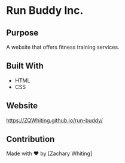 # Run Buddy Inc.

## Purpose
A website that offers fitness training services.

## Built With
* HTML
* CSS

## Website
https://ZQWhiting.github.io/run-buddy/

## Contribution
Made with ❤️ by [Zachary Whiting]
